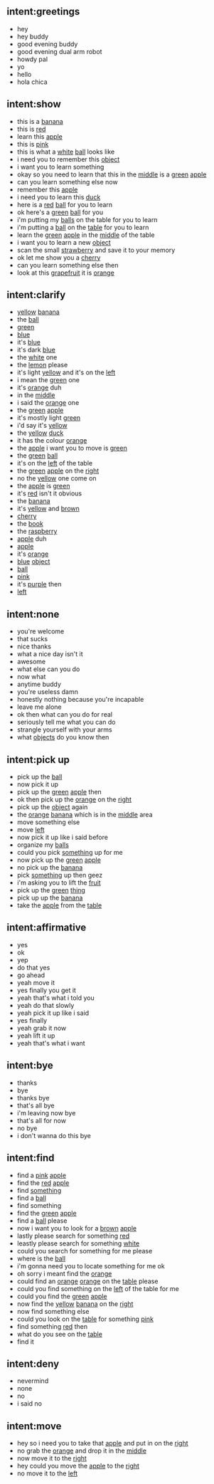 ## intent:greetings
- hey
- hey buddy
- good evening buddy
- good evening dual arm robot
- howdy pal
- yo
- hello
- hola chica

## intent:show
- this is a [banana](object_name)
- this is [red](object_color)
- learn this [apple](object_name)
- this is [pink](object_color)
- this is what a [white](object_color) [ball](object_name) looks like
- i need you to remember this [object](object_name)
- i want you to learn something
- okay so you need to learn that this in the [middle](placement) is a [green](object_color) [apple](object_name)
- can you learn something else now
- remember this [apple](object_name)
- i need you to learn this [duck](object_name)
- here is a [red](object_color) [ball](object_name) for you to learn
- ok here's a [green](object_color) [ball](object_name) for you
- i'm putting my [balls](object_name) on the table for you to learn
- i'm putting a [ball](object_name) on the [table](placement) for you to learn
- learn the [green](object_color) [apple](object_name) in the [middle](placement) of the table
- i want you to learn a new [object](object_name)
- scan the small [strawberry](object_name) and save it to your memory
- ok let me show you a [cherry](object_name)
- can you learn something else then
- look at this [grapefruit](object_name) it is [orange](object_color)

## intent:clarify
- [yellow](object_color) [banana](object_name)
- the [ball](object_name)
- [green](object_color)
- [blue](object_color)
- it's [blue](object_color)
- it's dark [blue](object_color)
- the [white](object_color) one
- the [lemon](object_name) please
- it's light [yellow](object_color) and it's on the [left](placement)
- i mean the [green](object_color) one
- it's [orange](object_color) duh
- in the [middle](placement)
- i said the [orange](object_color) one
- the [green](object_color) [apple](object_name)
- it's mostly light [green](object_color)
- i'd say it's [yellow](object_color)
- the [yellow](object_color) [duck](object_name)
- it has the colour [orange](object_color)
- the [apple](object_name) i want you to move is [green](object_color)
- the [green](object_color) [ball](object_name)
- it's on the [left](placement) of the table
- the [green](object_color) [apple](object_name) on the [right](placement)
- no the [yellow](object_color) one come on
- the [apple](object_name) is [green](object_color)
- it's [red](object_color) isn't it obvious
- the [banana](object_name)
- it's [yellow](object_color) and [brown](object_color)
- [cherry](object_name)
- the [book](object_name)
- the [raspberry](object_name)
- [apple](object_name) duh
- [apple](object_name)
- it's [orange](object_color)
- [blue](object_color) [object](object_name)
- [ball](object_name)
- [pink](object_color)
- it's [purple](object_color) then
- [left](placement)

## intent:none
- you're welcome
- that sucks
- nice thanks
- what a nice day isn't it
- awesome
- what else can you do
- now what
- anytime buddy
- you're useless damn
- honestly nothing because you're incapable
- leave me alone
- ok then what can you do for real
- seriously tell me what you can do
- strangle yourself with your arms
- what [objects](object_name) do you know then

## intent:pick up
- pick up the [ball](object_name)
- now pick it up
- pick up the [green](object_color) [apple](object_name) then
- ok then pick up the [orange](object_name) on the [right](placement)
- pick up the [object](object_name) again
- the [orange](object_color) [banana](object_name) which is in the [middle](placement) area
- move something else
- move [left](placement)
- now pick it up like i said before
- organize my [balls](object_name)
- could you pick [something](object_name) up for me
- now pick up the [green](object_color) [apple](object_name)
- no pick up the [banana](object_name)
- pick [something](object_name) up then geez
- i'm asking you to lift the [fruit](object_name)
- pick up the [green](object_color) [thing](object_name)
- pick up up the [banana](object_name)
- take the [apple](object_name) from the [table](placement)

## intent:affirmative
- yes
- ok
- yep
- do that yes
- go ahead
- yeah move it
- yes finally you get it
- yeah that's what i told you
- yeah do that slowly
- yeah pick it up like i said
- yes finally
- yeah grab it now
- yeah lift it up
- yeah that's what i want

## intent:bye
- thanks
- bye
- thanks bye
- that's all bye
- i'm leaving now bye
- that's all for now
- no bye
- i don't wanna do this bye

## intent:find
- find a [pink](object_color) [apple](object_name)
- find the [red](object_color) [apple](object_name)
- find [something](object_name)
- find a [ball](object_name)
- find something
- find the [green](object_color) [apple](object_name)
- find a [ball](object_name) please
- now i want you to look for a [brown](object_color) [apple](object_name)
- lastly please search for something [red](object_color)
- leastly please search for something [white](object_color)
- could you search for something for me please
- where is the [ball](object_name)
- i'm gonna need you to locate something for me ok
- oh sorry i meant find the [orange](object_name)
- could find an [orange](object_color) [orange](object_name) on the [table](placement) please
- could you find something on the [left](placement) of the table for me
- could you find the [green](object_color) [apple](object_name)
- now find the [yellow](object_color) [banana](object_name) on the [right](placement)
- now find something else
- could you look on the [table](placement) for something [pink](object_color)
- find something [red](object_color) then
- what do you see on the [table](placement)
- find it

## intent:deny
- nevermind
- none
- no
- i said no

## intent:move
- hey so i need you to take that [apple](object_name) and put in on the [right](placement)
- no grab the [orange](object_name) and drop it in the [middle](placement)
- now move it to the [right](placement)
- hey could you move the [apple](object_name) to the [right](placement)
- no move it to the [left](placement)
